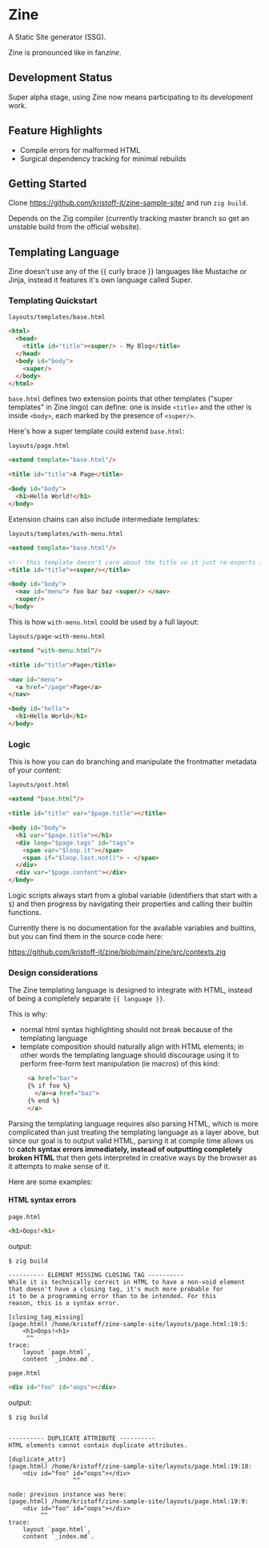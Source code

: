 # Zine

A Static Site generator (SSG).

Zine is pronounced like in fan*zine*.

## Development Status
Super alpha stage, using Zine now means participating to its development work.


## Feature Highlights
- Compile errors for malformed HTML
- Surgical dependency tracking for minimal rebuilds

## Getting Started
Clone https://github.com/kristoff-it/zine-sample-site/ and run `zig build`. 

Depends on the Zig compiler (currently tracking master branch so get an unstable
build from the official website).

## Templating Language
Zine doesn't use any of the {{ curly brace }} languages like Mustache or Jinja,
instead it features it's own language called Super.

### Templating Quickstart

`layouts/templates/base.html`
```html
<html>
  <head>
    <title id="title"><super/> - My Blog</title>
  </head>
  <body id="body">
    <super/>
  </body>
</html>
```

`base.html` defines two extension points that other templates ("super templates" in Zine lingo) can define: one is inside `<title>` and the other is inside `<body>`, each marked by the presence of `<super/>`.

Here's how a super template could extend `base.html`:

`layouts/page.html`
```html
<extend template="base.html"/>

<title id="title">A Page</title>

<body id="body">
  <h1>Hello World!</h1>
</body>
```
Extension chains can also include intermediate templates:

`layouts/templates/with-menu.html`
```html
<extend template="base.html"/>

<!-- this template doesn't care about the title so it just re-exports it as is -->
<title id="title"><super/></title>

<body id="body">
  <nav id="menu"> foo bar baz <super/> </nav>
  <super/>
</body>
```
This is how `with-menu.html` could be used by a full layout:

`layouts/page-with-menu.html`
```html
<extend "with-menu.html"/>

<title id="title">Page</title>

<nav id="menu">
  <a href="/page">Page</a>
</nav> 

<body id="hello">
  <h1>Hello World</h1>
</body>
```
### Logic
This is how you can do branching and manipulate the frontmatter metadata of your content:

`layouts/post.html`
```html
<extend "base.html"/>

<title id="title" var="$page.title"></title>

<body id="body">
  <h1 var="$page.title"></h1>
  <div loop="$page.tags" id="tags">
    <span var="$loop.it"></span>
    <span if="$loop.last.not()"> - </span>
  </div>
  <div var="$page.content"></div>
</body>
```

Logic scripts always start from a global variable (identifiers that start with a `$`) and then progress by navigating their properties and calling their builtin functions.

Currently there is no documentation for the available variables and builtins, 
but you can find them in the source code here: 

https://github.com/kristoff-it/zine/blob/main/zine/src/contexts.zig












### Design considerations

The Zine templating language is designed to integrate with HTML, instead of being
a completely separate `{{ language }}`.

This is why:

- normal html syntax highlighting should not break because of the templating language
- template composition should naturally align with HTML elements; in other words
  the templating language should discourage using it to perform free-form text
  manipulation (ie macros) of this kind:
  ```html
    <a href="bar">
    {% if foo %}
      </a><a href="baz">
    {% end %}
    </a>
  ```

Parsing the templating language requires also parsing HTML, which is more 
complicated than just treating the templating language as a layer above, but 
since our goal is to output valid HTML, parsing it at compile time allows us to 
**catch syntax errors immediately, instead of outputting completely broken HTML** 
that then gets interpreted in creative ways by the browser as it attempts to make 
sense of it.

Here are some examples:


#### HTML syntax errors
`page.html`
```html
<h1>Oops!<h1>   
```
output:
```
$ zig build

---------- ELEMENT MISSING CLOSING TAG ----------
While it is technically correct in HTML to have a non-void element 
that doesn't have a closing tag, it's much more probable for
it to be a programming error than to be intended. For this
reason, this is a syntax error.

[closing_tag_missing]
(page.html) /home/kristoff/zine-sample-site/layouts/page.html:19:5:
    <h1>Oops!<h1>
     ^^
trace:
    layout `page.html`,
    content `_index.md`.
```

`page.html`
```html
<div id="foo" id="oops"></div>
```
output:
```
$ zig build


---------- DUPLICATE ATTRIBUTE ----------
HTML elements cannot contain duplicate attributes.

[duplicate_attr]
(page.html) /home/kristoff/zine-sample-site/layouts/page.html:19:18:
    <div id="foo" id="oops"></div>
                  ^^

node: previous instance was here:
(page.html) /home/kristoff/zine-sample-site/layouts/page.html:19:9:
    <div id="foo" id="oops"></div>
         ^^
trace:
    layout `page.html`,
    content `_index.md`.
```

